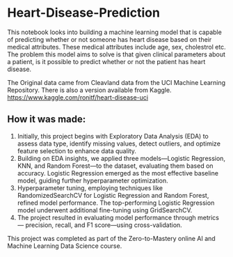 # Heart-Disease-Prediction

This notebook looks into building a machine learning model that is capable of predicting whether or not someone has heart disease based on their medical attributes. These medical attributes include age, sex, cholestrol etc. The problem this model aims to solve is that given clinical parameters about a patient, is it possible to predict whether or not the patient has heart disease. 

The Original data came from Cleavland data from the UCI Machine Learning Repository. There is also a version available from Kaggle. https://www.kaggle.com/ronitf/heart-disease-uci

## How it was made:
1. Initially, this project begins with Exploratory Data Analysis (EDA) to assess data type, identify missing values, detect outliers, and optimize feature selection to enhance data quality.
2. Building on EDA insights, we applied three models—Logistic Regression, KNN, and Random Forest—to the dataset, evaluating them based on accuracy. Logistic Regression emerged as the most effective baseline model, guiding further hyperparameter optimization.
3. Hyperparameter tuning, employing techniques like RandomizedSearchCV for Logistic Regression and Random Forest, refined model performance. The top-performing Logistic Regression model underwent additional fine-tuning using GridSearchCV.
4. The project resulted in evaluating model performance through metrics — precision, recall, and F1 score—using cross-validation.

This project was completed as part of the Zero-to-Mastery online AI and Machine Learning Data Science course.

